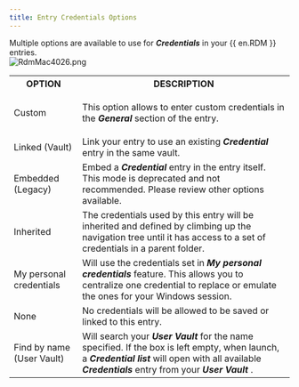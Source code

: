 ```yaml
---
title: Entry Credentials Options
---
```

Multiple options are available to use for ***Credentials*** in your {{ en.RDM }} entries.  
![RdmMac4026.png](/img/en/rdm/mac/RdmMac4026.png) 

<table>
	<tr>
		<th>
OPTION 
		</th>
		<th>
DESCRIPTION 
		</th>
	</tr>
	<tr>
		<td>
Custom 
		</td>
		<td>
		
This option allows to enter custom credentials in the ***General*** section of the entry. 
		</td>
	</tr>
	<tr>
		<td>
Linked (Vault) 
		</td>
		<td>
Link your entry to use an existing ***Credential*** entry in the same vault. 
		</td>
	</tr>
	<tr>
		<td>
Embedded (Legacy) 
		</td>
		<td>
Embed a ***Credential*** entry in the entry itself. This mode is deprecated and not recommended. Please review other options available. 
		</td>
	</tr>
	<tr>
		<td>
Inherited 
		</td>
		<td>
The credentials used by this entry will be inherited and defined by climbing up the navigation tree until it has access to a set of credentials in a parent folder. 
		</td>
	</tr>
	<tr>
		<td>
My personal credentials 
		</td>
		<td>
Will use the credentials set in ***My personal credentials*** feature. This allows you to centralize one credential to replace or emulate the ones for your Windows session. 
		</td>
	</tr>
	<tr>
		<td>
None 
		</td>
		<td>
No credentials will be allowed to be saved or linked to this entry. 
		</td>
	</tr>
	<tr>
		<td>
Find by name (User Vault) 
		</td>
		<td>
Will search your ***User Vault*** for the name specified. If the box is left empty, when launch, a ***Credential list*** will open with all available ***Credentials*** entry from your ***User Vault*** . 
		</td>
	</tr>
</table>


